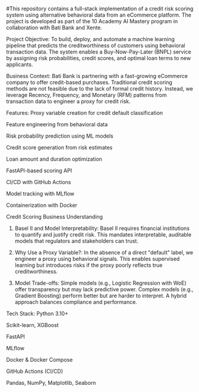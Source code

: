 #This repository contains a full-stack implementation of a credit risk scoring system using alternative behavioral data from an eCommerce platform. The project is developed as part of the 10 Academy AI Mastery program in collaboration with Bati Bank and Xente.

Project Objective:
To build, deploy, and automate a machine learning pipeline that predicts the creditworthiness of customers using behavioral transaction data. The system enables a Buy-Now-Pay-Later (BNPL) service by assigning risk probabilities, credit scores, and optimal loan terms to new applicants.

Business Context:
Bati Bank is partnering with a fast-growing eCommerce company to offer credit-based purchases. Traditional credit scoring methods are not feasible due to the lack of formal credit history. Instead, we leverage Recency, Frequency, and Monetary (RFM) patterns from transaction data to engineer a proxy for credit risk.

Features:
Proxy variable creation for credit default classification

Feature engineering from behavioral data

Risk probability prediction using ML models

Credit score generation from risk estimates

Loan amount and duration optimization

FastAPI-based scoring API

CI/CD with GitHub Actions

Model tracking with MLflow

Containerization with Docker

Credit Scoring Business Understanding
1. Basel II and Model Interpretability:
Basel II requires financial institutions to quantify and justify credit risk. This mandates interpretable, auditable models that regulators and stakeholders can trust.

2. Why Use a Proxy Variable?:
In the absence of a direct "default" label, we engineer a proxy using behavioral signals. This enables supervised learning but introduces risks if the proxy poorly reflects true creditworthiness.

3. Model Trade-offs:
Simple models (e.g., Logistic Regression with WoE) offer transparency but may lack predictive power. Complex models (e.g., Gradient Boosting) perform better but are harder to interpret. A hybrid approach balances compliance and performance.

Tech Stack:
Python 3.10+

Scikit-learn, XGBoost

FastAPI

MLflow

Docker & Docker Compose

GitHub Actions (CI/CD)

Pandas, NumPy, Matplotlib, Seaborn
